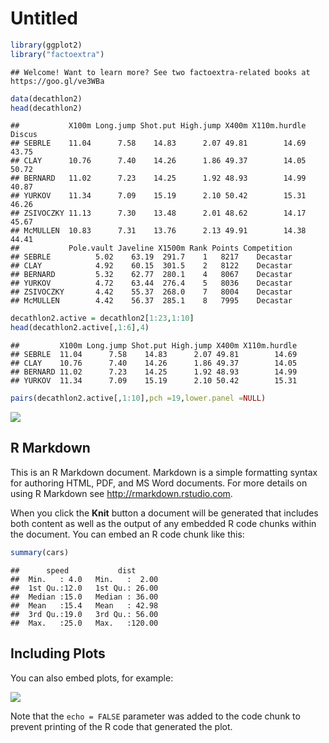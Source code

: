 Untitled
================

``` r
library(ggplot2)
library("factoextra")
```

    ## Welcome! Want to learn more? See two factoextra-related books at https://goo.gl/ve3WBa

``` r
data(decathlon2)
head(decathlon2)
```

    ##           X100m Long.jump Shot.put High.jump X400m X110m.hurdle Discus
    ## SEBRLE    11.04      7.58    14.83      2.07 49.81        14.69  43.75
    ## CLAY      10.76      7.40    14.26      1.86 49.37        14.05  50.72
    ## BERNARD   11.02      7.23    14.25      1.92 48.93        14.99  40.87
    ## YURKOV    11.34      7.09    15.19      2.10 50.42        15.31  46.26
    ## ZSIVOCZKY 11.13      7.30    13.48      2.01 48.62        14.17  45.67
    ## McMULLEN  10.83      7.31    13.76      2.13 49.91        14.38  44.41
    ##           Pole.vault Javeline X1500m Rank Points Competition
    ## SEBRLE          5.02    63.19  291.7    1   8217    Decastar
    ## CLAY            4.92    60.15  301.5    2   8122    Decastar
    ## BERNARD         5.32    62.77  280.1    4   8067    Decastar
    ## YURKOV          4.72    63.44  276.4    5   8036    Decastar
    ## ZSIVOCZKY       4.42    55.37  268.0    7   8004    Decastar
    ## McMULLEN        4.42    56.37  285.1    8   7995    Decastar

``` r
decathlon2.active = decathlon2[1:23,1:10]
head(decathlon2.active[,1:6],4)
```

    ##         X100m Long.jump Shot.put High.jump X400m X110m.hurdle
    ## SEBRLE  11.04      7.58    14.83      2.07 49.81        14.69
    ## CLAY    10.76      7.40    14.26      1.86 49.37        14.05
    ## BERNARD 11.02      7.23    14.25      1.92 48.93        14.99
    ## YURKOV  11.34      7.09    15.19      2.10 50.42        15.31

``` r
pairs(decathlon2.active[,1:10],pch =19,lower.panel =NULL)
```

![](newtest_files/figure-gfm/unnamed-chunk-4-1.png)<!-- -->

## R Markdown

This is an R Markdown document. Markdown is a simple formatting syntax
for authoring HTML, PDF, and MS Word documents. For more details on
using R Markdown see <http://rmarkdown.rstudio.com>.

When you click the **Knit** button a document will be generated that
includes both content as well as the output of any embedded R code
chunks within the document. You can embed an R code chunk like this:

``` r
summary(cars)
```

    ##      speed           dist       
    ##  Min.   : 4.0   Min.   :  2.00  
    ##  1st Qu.:12.0   1st Qu.: 26.00  
    ##  Median :15.0   Median : 36.00  
    ##  Mean   :15.4   Mean   : 42.98  
    ##  3rd Qu.:19.0   3rd Qu.: 56.00  
    ##  Max.   :25.0   Max.   :120.00

## Including Plots

You can also embed plots, for example:

![](newtest_files/figure-gfm/pressure-1.png)<!-- -->

Note that the `echo = FALSE` parameter was added to the code chunk to
prevent printing of the R code that generated the plot.
